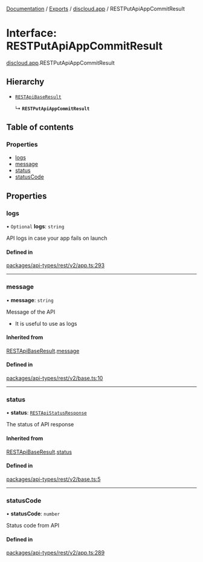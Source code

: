 [Documentation](../README.md) / [Exports](../modules.md) / [discloud.app](../modules/discloud_app.md) / RESTPutApiAppCommitResult

# Interface: RESTPutApiAppCommitResult

[discloud.app](../modules/discloud_app.md).RESTPutApiAppCommitResult

## Hierarchy

- [`RESTApiBaseResult`](discloud_app.RESTApiBaseResult.md)

  ↳ **`RESTPutApiAppCommitResult`**

## Table of contents

### Properties

- [logs](discloud_app.RESTPutApiAppCommitResult.md#logs)
- [message](discloud_app.RESTPutApiAppCommitResult.md#message)
- [status](discloud_app.RESTPutApiAppCommitResult.md#status)
- [statusCode](discloud_app.RESTPutApiAppCommitResult.md#statuscode)

## Properties

### logs

• `Optional` **logs**: `string`

API logs in case your app fails on launch

#### Defined in

[packages/api-types/rest/v2/app.ts:293](https://github.com/discloud/discloud.app/blob/e5beb23/packages/api-types/rest/v2/app.ts#L293)

___

### message

• **message**: `string`

Message of the API
- It is useful to use as logs

#### Inherited from

[RESTApiBaseResult](discloud_app.RESTApiBaseResult.md).[message](discloud_app.RESTApiBaseResult.md#message)

#### Defined in

[packages/api-types/rest/v2/base.ts:10](https://github.com/discloud/discloud.app/blob/e5beb23/packages/api-types/rest/v2/base.ts#L10)

___

### status

• **status**: [`RESTApiStatusResponse`](../modules/discloud_app.md#restapistatusresponse)

The status of API response

#### Inherited from

[RESTApiBaseResult](discloud_app.RESTApiBaseResult.md).[status](discloud_app.RESTApiBaseResult.md#status)

#### Defined in

[packages/api-types/rest/v2/base.ts:5](https://github.com/discloud/discloud.app/blob/e5beb23/packages/api-types/rest/v2/base.ts#L5)

___

### statusCode

• **statusCode**: `number`

Status code from API

#### Defined in

[packages/api-types/rest/v2/app.ts:289](https://github.com/discloud/discloud.app/blob/e5beb23/packages/api-types/rest/v2/app.ts#L289)
